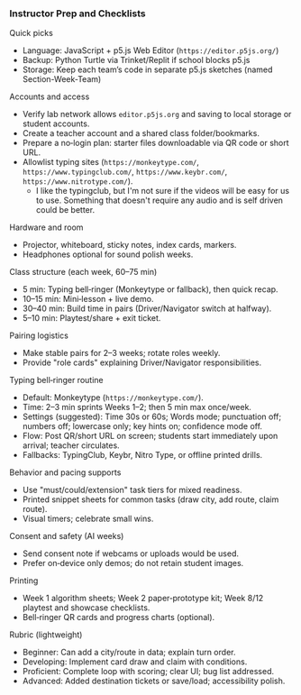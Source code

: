 ### Instructor Prep and Checklists

Quick picks
- Language: JavaScript + p5.js Web Editor (`https://editor.p5js.org/`)
- Backup: Python Turtle via Trinket/Replit if school blocks p5.js
- Storage: Keep each team’s code in separate p5.js sketches (named Section-Week-Team)

Accounts and access
- Verify lab network allows `editor.p5js.org` and saving to local storage or student accounts.
- Create a teacher account and a shared class folder/bookmarks.
- Prepare a no‑login plan: starter files downloadable via QR code or short URL.
- Allowlist typing sites (`https://monkeytype.com/`, `https://www.typingclub.com/`, `https://www.keybr.com/`, `https://www.nitrotype.com/`).
  - I like the typingclub, but I'm not sure if the videos will be easy for us to use. Something that doesn't require any audio and is self driven could be better.

Hardware and room
- Projector, whiteboard, sticky notes, index cards, markers.
- Headphones optional for sound polish weeks.

Class structure (each week, 60–75 min)
- 5 min: Typing bell‑ringer (Monkeytype or fallback), then quick recap.
- 10–15 min: Mini‑lesson + live demo.
- 30–40 min: Build time in pairs (Driver/Navigator switch at halfway).
- 5–10 min: Playtest/share + exit ticket.

Pairing logistics
- Make stable pairs for 2–3 weeks; rotate roles weekly.
- Provide "role cards" explaining Driver/Navigator responsibilities.

Typing bell‑ringer routine
- Default: Monkeytype (`https://monkeytype.com/`).
- Time: 2–3 min sprints Weeks 1–2; then 5 min max once/week.
- Settings (suggested): Time 30s or 60s; Words mode; punctuation off; numbers off; lowercase only; key hints on; confidence mode off.
- Flow: Post QR/short URL on screen; students start immediately upon arrival; teacher circulates.
- Fallbacks: TypingClub, Keybr, Nitro Type, or offline printed drills.

Behavior and pacing supports
- Use "must/could/extension" task tiers for mixed readiness.
- Printed snippet sheets for common tasks (draw city, add route, claim route).
- Visual timers; celebrate small wins.

Consent and safety (AI weeks)
- Send consent note if webcams or uploads would be used.
- Prefer on‑device only demos; do not retain student images.

Printing
- Week 1 algorithm sheets; Week 2 paper‑prototype kit; Week 8/12 playtest and showcase checklists.
- Bell‑ringer QR cards and progress charts (optional).

Rubric (lightweight)
- Beginner: Can add a city/route in data; explain turn order.
- Developing: Implement card draw and claim with conditions.
- Proficient: Complete loop with scoring; clear UI; bug list addressed.
- Advanced: Added destination tickets or save/load; accessibility polish.

